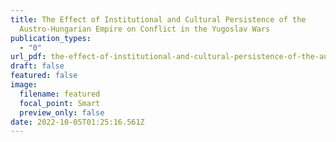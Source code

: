 ```yaml
---
title: The Effect of Institutional and Cultural Persistence of the
  Austro-Hungarian Empire on Conflict in the Yugoslav Wars
publication_types:
  - "0"
url_pdf: the-effect-of-institutional-and-cultural-persistence-of-the-austro-hungarian-empire-on-conflict-in-the-yugoslav-wars/Wappel_594_Paper.pdf
draft: false
featured: false
image:
  filename: featured
  focal_point: Smart
  preview_only: false
date: 2022-10-05T01:25:16.561Z
---
```

